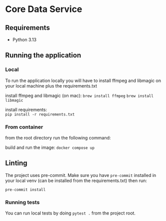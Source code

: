 # Core Data Service

## Requirements
- Python 3.13


## Running the application
### Local
To run the application locally you will have to install ffmpeg and libmagic on your local machine plus the requirements.txt

install ffmpeg and libmagic (on mac):
`brew install ffmpeg`
`brew install libmagic`

install requirements:  
`pip install -r requirements.txt`

### From container
from the root directory run the following command:

build and run the image:
`docker compose up`


## Linting

The project uses pre-commit. Make sure you have `pre-commit` installed in your local venv (can be installed from the requirements.txt) then run:

    pre-commit install


### Running tests
You can run local tests by doing `pytest .` from the project root.

